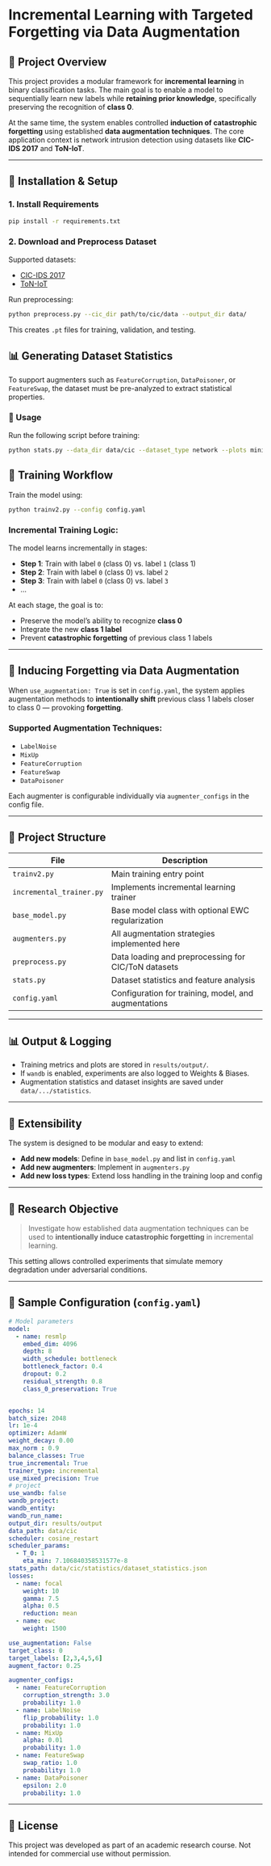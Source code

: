 
# Incremental Learning with Targeted Forgetting via Data Augmentation

## 🧠 Project Overview

This project provides a modular framework for **incremental learning** in binary classification tasks. The main goal is to enable a model to sequentially learn new labels while **retaining prior knowledge**, specifically preserving the recognition of **class 0**.

At the same time, the system enables controlled **induction of catastrophic forgetting** using established **data augmentation techniques**. The core application context is network intrusion detection using datasets like **CIC-IDS 2017** and **ToN-IoT**.

---

## 🔧 Installation & Setup

### 1. Install Requirements

```bash
pip install -r requirements.txt
```

### 2. Download and Preprocess Dataset

Supported datasets:

- [CIC-IDS 2017](https://www.unb.ca/cic/datasets/ids-2017.html)
- [ToN-IoT](https://research.unsw.edu.au/projects/toniot-datasets)

Run preprocessing:
```bash
python preprocess.py --cic_dir path/to/cic/data --output_dir data/
```

This creates `.pt` files for training, validation, and testing.

## 📊 Generating Dataset Statistics

To support augmenters such as `FeatureCorruption`, `DataPoisoner`, or `FeatureSwap`, the dataset must be pre-analyzed to extract statistical properties.

### 🔧 Usage

Run the following script before training:

```bash
python stats.py --data_dir data/cic --dataset_type network --plots minimal
```

## 🚀 Training Workflow

Train the model using:

```bash
python trainv2.py --config config.yaml
```

### Incremental Training Logic:

The model learns incrementally in stages:

- **Step 1**: Train with label `0` (class 0) vs. label `1` (class 1)
- **Step 2**: Train with label `0` (class 0) vs. label `2`
- **Step 3**: Train with label `0` (class 0) vs. label `3`
- ...

At each stage, the goal is to:
- Preserve the model’s ability to recognize **class 0**
- Integrate the new **class 1 label**
- Prevent **catastrophic forgetting** of previous class 1 labels

---

## 🧪 Inducing Forgetting via Data Augmentation

When `use_augmentation: True` is set in `config.yaml`, the system applies augmentation methods to **intentionally shift** previous class 1 labels closer to class 0 — provoking **forgetting**.

### Supported Augmentation Techniques:

- `LabelNoise`
- `MixUp`
- `FeatureCorruption`
- `FeatureSwap`
- `DataPoisoner`

Each augmenter is configurable individually via `augmenter_configs` in the config file.

---

## 📁 Project Structure

| File | Description |
|------|-------------|
| `trainv2.py` | Main training entry point |
| `incremental_trainer.py` | Implements incremental learning trainer |
| `base_model.py` | Base model class with optional EWC regularization |
| `augmenters.py` | All augmentation strategies implemented here |
| `preprocess.py` | Data loading and preprocessing for CIC/ToN datasets |
| `stats.py` | Dataset statistics and feature analysis |
| `config.yaml` | Configuration for training, model, and augmentations |

---

## 📊 Output & Logging

- Training metrics and plots are stored in `results/output/`.
- If `wandb` is enabled, experiments are also logged to Weights & Biases.
- Augmentation statistics and dataset insights are saved under `data/.../statistics`.

---

## 🧩 Extensibility

The system is designed to be modular and easy to extend:

- **Add new models**: Define in `base_model.py` and list in `config.yaml`
- **Add new augmenters**: Implement in `augmenters.py`
- **Add new loss types**: Extend loss handling in the training loop and config

---

## 🔬 Research Objective

> Investigate how established data augmentation techniques can be used to **intentionally induce catastrophic forgetting** in incremental learning.

This setting allows controlled experiments that simulate memory degradation under adversarial conditions.

---

## 📎 Sample Configuration (`config.yaml`)

```yaml
# Model parameters
model:
  - name: resmlp
    embed_dim: 4096
    depth: 8
    width_schedule: bottleneck
    bottleneck_factor: 0.4
    dropout: 0.2
    residual_strength: 0.8
    class_0_preservation: True


epochs: 14
batch_size: 2048
lr: 1e-4
optimizer: AdamW
weight_decay: 0.00
max_norm : 0.9
balance_classes: True
true_incremental: True
trainer_type: incremental
use_mixed_precision: True
# project
use_wandb: false
wandb_project: 
wandb_entity: 
wandb_run_name: 
output_dir: results/output
data_path: data/cic
scheduler: cosine_restart
scheduler_params:
  - T_0: 1
    eta_min: 7.106840358531577e-8
stats_path: data/cic/statistics/dataset_statistics.json
losses:
  - name: focal
    weight: 10
    gamma: 7.5
    alpha: 0.5
    reduction: mean
  - name: ewc
    weight: 1500

use_augmentation: False
target_class: 0
target_labels: [2,3,4,5,6]
augment_factor: 0.25

augmenter_configs:
  - name: FeatureCorruption
    corruption_strength: 3.0
    probability: 1.0
  - name: LabelNoise
    flip_probability: 1.0
    probability: 1.0
  - name: MixUp
    alpha: 0.01
    probability: 1.0
  - name: FeatureSwap
    swap_ratio: 1.0
    probability: 1.0
  - name: DataPoisoner
    epsilon: 2.0
    probability: 1.0
```

---

## 📜 License

This project was developed as part of an academic research course. Not intended for commercial use without permission.
